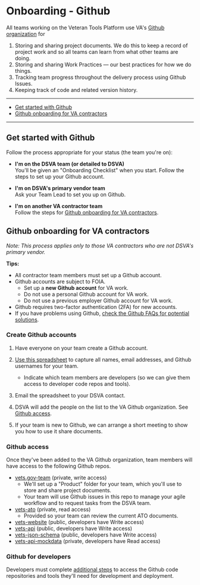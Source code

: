 # Onboarding - Github

All teams working on the Veteran Tools Platform use VA's <a title="Go to VA Github" href="https://github.com/department-of-veterans-affairs" target="_blank">Github organization</a> for

1. Storing and sharing project documents. We do this to keep a record of project work and so all teams can learn from what other teams are doing.
2. Storing and sharing Work Practices &#8212; our best practices for how we do things.
3. Tracking team progress throughout the delivery process using Github Issues.
4. Keeping track of code and related version history.

<hr>

* [Get started with Github](#get-started-with-github)
* [Github onboarding for VA contractors](#github-onboarding-for-va-contractors)

<hr>

## Get started with Github

Follow the process appropriate for your status (the team you're on):

* **I'm on the DSVA team (or detailed to DSVA)**
<br/>You'll be given an "Onboarding Checklist" when you start. Follow the steps to set up your Github account.

* **I'm on DSVA's primary vendor team**
<br/>Ask your Team Lead to set you up on Github.
    
* **I'm on another VA contractor team**
<br/>Follow the steps for [Github onboarding for VA contractors](#github-onboarding-for-va-contractors).



## Github onboarding for VA contractors

*Note: This process applies only to those VA contractors who are not DSVA's primary vendor.*

**Tips:**
* All contractor team members must set up a Github account.
* Github accounts are subject to FOIA.
  * Set up a **new Github account** for VA work.
  * Do not use a personal Github account for VA work.
  * Do not use a previous employer Github account for VA work.
* Github requires two-factor authentication (2FA) for new accounts.
* If you have problems using Github, [check the Github FAQs for potential solutions](faqs#github).


### Create Github accounts

1. Have everyone on your team create a Github account.

2. [Use this spreadsheet](other-va-team-tracker.xlsx) to capture all names, email addresses, and Github usernames for your team.
    * Indicate which team members are developers (so we can give them access to developer code repos and tools).

3. Email the spreadsheet to your DSVA contact.

4. DSVA will add the people on the list to the VA Github organization. See [Github access](#github-access).

5. If your team is new to Github, we can arrange a short meeting to show you how to use it share documents.


### Github access

Once they've been added to the VA Github organization, team members will have access to the following Github repos.

* [vets.gov-team](https://github.com/department-of-veterans-affairs/vets.gov-team) (private, write access)
    * We'll set up a "Product" folder for your team, which you'll use to store and share project documents.
    * Your team will use Github issues in this repo to manage your agile workflow and to request tasks from the DSVA team.
* [vets-ato](https://github.com/department-of-veterans-affairs/vets.gov-ato) (private, read access)
    * Provided so your team can review the current ATO documents.
* [vets-website](https://github.com/department-of-veterans-affairs/vets-website) (public, developers have Write access)
* [vets-api](https://github.com/department-of-veterans-affairs/vets-api) (public, developers have Write access)
* [vets-json-schema](https://github.com/department-of-veterans-affairs/vets-json-schema) (public, developers have Write access)
* [vets-api-mockdata](https://github.com/department-of-veterans-affairs/vets-api-mockdata) (private, developers have Read access)


### Github for developers

Developers must complete <a  href="https://department-of-veterans-affairs.github.io/va-digital-services-platform-docs/docs/vets-developer-docs/getting-started.html#getting-started" target="_blank">additional steps</a> to access the Github code repositories and tools they'll need for development and deployment.
